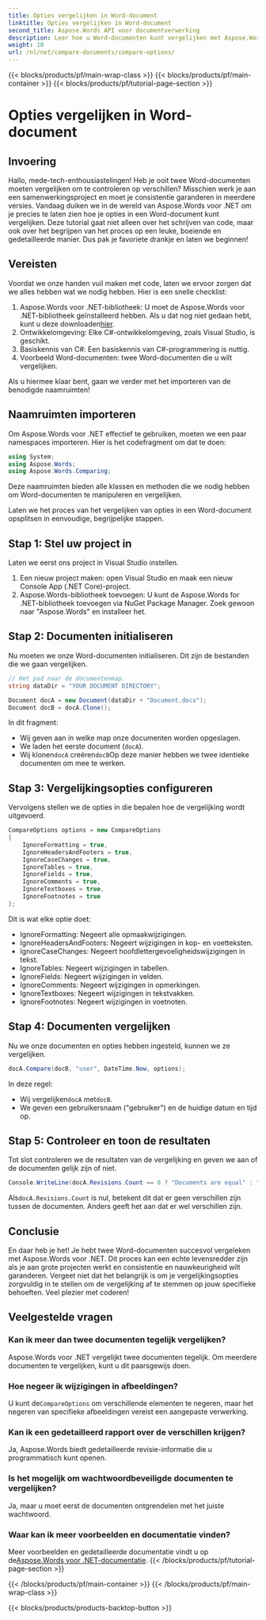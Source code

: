 ```yaml
---
title: Opties vergelijken in Word-document
linktitle: Opties vergelijken in Word-document
second_title: Aspose.Words API voor documentverwerking
description: Leer hoe u Word-documenten kunt vergelijken met Aspose.Words voor .NET met onze stapsgewijze handleiding. Zorg moeiteloos voor consistentie in uw document.
weight: 10
url: /nl/net/compare-documents/compare-options/
---
```


{{< blocks/products/pf/main-wrap-class >}}
{{< blocks/products/pf/main-container >}}
{{< blocks/products/pf/tutorial-page-section >}}

# Opties vergelijken in Word-document

## Invoering

Hallo, mede-tech-enthousiastelingen! Heb je ooit twee Word-documenten moeten vergelijken om te controleren op verschillen? Misschien werk je aan een samenwerkingsproject en moet je consistentie garanderen in meerdere versies. Vandaag duiken we in de wereld van Aspose.Words voor .NET om je precies te laten zien hoe je opties in een Word-document kunt vergelijken. Deze tutorial gaat niet alleen over het schrijven van code, maar ook over het begrijpen van het proces op een leuke, boeiende en gedetailleerde manier. Dus pak je favoriete drankje en laten we beginnen!

## Vereisten

Voordat we onze handen vuil maken met code, laten we ervoor zorgen dat we alles hebben wat we nodig hebben. Hier is een snelle checklist:

1.  Aspose.Words voor .NET-bibliotheek: U moet de Aspose.Words voor .NET-bibliotheek geïnstalleerd hebben. Als u dat nog niet gedaan hebt, kunt u deze downloaden[hier](https://releases.aspose.com/words/net/).
2. Ontwikkelomgeving: Elke C#-ontwikkelomgeving, zoals Visual Studio, is geschikt.
3. Basiskennis van C#: Een basiskennis van C#-programmering is nuttig.
4. Voorbeeld Word-documenten: twee Word-documenten die u wilt vergelijken.

Als u hiermee klaar bent, gaan we verder met het importeren van de benodigde naamruimten!

## Naamruimten importeren

Om Aspose.Words voor .NET effectief te gebruiken, moeten we een paar namespaces importeren. Hier is het codefragment om dat te doen:

```csharp
using System;
using Aspose.Words;
using Aspose.Words.Comparing;
```

Deze naamruimten bieden alle klassen en methoden die we nodig hebben om Word-documenten te manipuleren en vergelijken.

Laten we het proces van het vergelijken van opties in een Word-document opsplitsen in eenvoudige, begrijpelijke stappen.

## Stap 1: Stel uw project in

Laten we eerst ons project in Visual Studio instellen.

1. Een nieuw project maken: open Visual Studio en maak een nieuw Console App (.NET Core)-project.
2. Aspose.Words-bibliotheek toevoegen: U kunt de Aspose.Words for .NET-bibliotheek toevoegen via NuGet Package Manager. Zoek gewoon naar "Aspose.Words" en installeer het.

## Stap 2: Documenten initialiseren

Nu moeten we onze Word-documenten initialiseren. Dit zijn de bestanden die we gaan vergelijken.

```csharp
// Het pad naar de documentenmap.
string dataDir = "YOUR DOCUMENT DIRECTORY";

Document docA = new Document(dataDir + "Document.docx");
Document docB = docA.Clone();
```

In dit fragment:
- Wij geven aan in welke map onze documenten worden opgeslagen.
- We laden het eerste document (`docA`).
-  Wij klonen`docA` creëren`docB`Op deze manier hebben we twee identieke documenten om mee te werken.

## Stap 3: Vergelijkingsopties configureren

Vervolgens stellen we de opties in die bepalen hoe de vergelijking wordt uitgevoerd.

```csharp
CompareOptions options = new CompareOptions
{
	IgnoreFormatting = true,
	IgnoreHeadersAndFooters = true,
	IgnoreCaseChanges = true,
	IgnoreTables = true,
	IgnoreFields = true,
	IgnoreComments = true,
	IgnoreTextboxes = true,
	IgnoreFootnotes = true
};
```

Dit is wat elke optie doet:
- IgnoreFormatting: Negeert alle opmaakwijzigingen.
- IgnoreHeadersAndFooters: Negeert wijzigingen in kop- en voetteksten.
- IgnoreCaseChanges: Negeert hoofdlettergevoeligheidswijzigingen in tekst.
- IgnoreTables: Negeert wijzigingen in tabellen.
- IgnoreFields: Negeert wijzigingen in velden.
- IgnoreComments: Negeert wijzigingen in opmerkingen.
- IgnoreTextboxes: Negeert wijzigingen in tekstvakken.
- IgnoreFootnotes: Negeert wijzigingen in voetnoten.

## Stap 4: Documenten vergelijken

Nu we onze documenten en opties hebben ingesteld, kunnen we ze vergelijken.

```csharp
docA.Compare(docB, "user", DateTime.Now, options);
```

In deze regel:
-  Wij vergelijken`docA` met`docB`.
- We geven een gebruikersnaam ("gebruiker") en de huidige datum en tijd op.

## Stap 5: Controleer en toon de resultaten

Tot slot controleren we de resultaten van de vergelijking en geven we aan of de documenten gelijk zijn of niet.

```csharp
Console.WriteLine(docA.Revisions.Count == 0 ? "Documents are equal" : "Documents are not equal");
```

 Als`docA.Revisions.Count` is nul, betekent dit dat er geen verschillen zijn tussen de documenten. Anders geeft het aan dat er wel verschillen zijn.

## Conclusie

En daar heb je het! Je hebt twee Word-documenten succesvol vergeleken met Aspose.Words voor .NET. Dit proces kan een echte levensredder zijn als je aan grote projecten werkt en consistentie en nauwkeurigheid wilt garanderen. Vergeet niet dat het belangrijk is om je vergelijkingsopties zorgvuldig in te stellen om de vergelijking af te stemmen op jouw specifieke behoeften. Veel plezier met coderen!

## Veelgestelde vragen

### Kan ik meer dan twee documenten tegelijk vergelijken?  
Aspose.Words voor .NET vergelijkt twee documenten tegelijk. Om meerdere documenten te vergelijken, kunt u dit paarsgewijs doen.

### Hoe negeer ik wijzigingen in afbeeldingen?  
 U kunt de`CompareOptions` om verschillende elementen te negeren, maar het negeren van specifieke afbeeldingen vereist een aangepaste verwerking.

### Kan ik een gedetailleerd rapport over de verschillen krijgen?  
Ja, Aspose.Words biedt gedetailleerde revisie-informatie die u programmatisch kunt openen.

### Is het mogelijk om wachtwoordbeveiligde documenten te vergelijken?  
Ja, maar u moet eerst de documenten ontgrendelen met het juiste wachtwoord.

### Waar kan ik meer voorbeelden en documentatie vinden?  
 Meer voorbeelden en gedetailleerde documentatie vindt u op de[Aspose.Words voor .NET-documentatie](https://reference.aspose.com/words/net/).
{{< /blocks/products/pf/tutorial-page-section >}}

{{< /blocks/products/pf/main-container >}}
{{< /blocks/products/pf/main-wrap-class >}}

{{< blocks/products/products-backtop-button >}}
